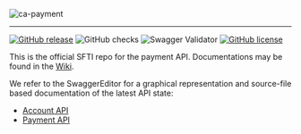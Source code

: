 <!-- ![SFTI_Banner](https://user-images.githubusercontent.com/116151702/232762217-ac254483-0d25-4234-857b-376ff8dbb1e7.png) -->
![ca-payment](https://user-images.githubusercontent.com/116151702/236237909-600006c8-79c7-4121-b469-29734316b531.png)


---
[![GitHub release](https://img.shields.io/github/release/swissfintechinnovations/ca-payment)](https://github.com/swissfintechinnovations/ca-payment/releases/)
![GitHub checks](https://img.shields.io/github/checks-status/swissfintechinnovations/ca-payment/main)
![Swagger Validator](https://img.shields.io/swagger/valid/3.0?specUrl=https%3A%2F%2Fraw.githubusercontent.com%2FOAI%2FOpenAPI-Specification%2Fmaster%2Fexamples%2Fv2.0%2Fjson%2Fpetstore-expanded.json)
[![GitHub license](https://img.shields.io/github/license/swissfintechinnovations/ca-payment)](https://github.com/swissfintechinnovations/ca-payment/blob/main/LICENSE)

This is the official SFTI repo for the payment API. Documentations may be found in the [Wiki](https://github.com/swissfintechinnovations/ca-payment/wiki).

We refer to the SwaggerEditor for a graphical representation and source-file based documentation of the latest API state:
- [Account API](https://editor.swagger.io/?url=https://raw.githubusercontent.com/swissfintechinnovations/ca-payment/main/accountAPI.yaml) 
- [Payment API](https://editor.swagger.io/?url=https://raw.githubusercontent.com/swissfintechinnovations/ca-payment/main/paymentAPI.yaml)
